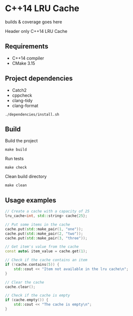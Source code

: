# C++14 LRU Cache
builds & coverage goes here

Header only C++14 LRU Cache

## Requirements
* C++14 compiler
* CMake 3.15

## Project dependencies
* Catch2
* cppcheck
* clang-tidy
* clang-format

```
./dependencies/install.sh
```

## Build
Build the project
```
make build
```

Run tests
```
make check
```

Clean build directory
```
make clean
```

## Usage examples
```c++
// Create a cache with a capacity of 25
lru_cache<int, std::string> cache{25};

// Put some items in the cache
cache.put(std::make_pair(1, "one"));
cache.put(std::make_pair(2, "two"));
cache.put(std::make_pair(3, "three"));

// Get item's value from the cache
const auto& item_value = cache.get(1);

// Check if the cache contains an item
if (!cache.contains(5)) {
    std::cout << "Item not available in the lru cache\n";
}

// Clear the cache
cache.clear();

// Check if the cache is empty
if (cache.empty()) {
    std::cout << "The cache is empty\n";
}

```
